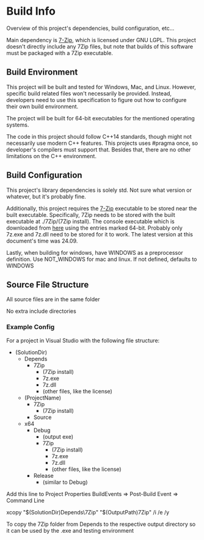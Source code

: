 # Build Info
Overview of this project's dependencies, build configuration, etc...

Main dependency is [7-Zip](https://www.7-zip.org), which is licensed under GNU LGPL. This project doesn't directly include any 7Zip files, but note that builds of this software must be packaged with a 7Zip executable.

## Build Environment
This project will be built and tested for Windows, Mac, and Linux. However, specific build related files won't necessarily be provided. Instead, developers need to use this specification to figure out how to configure their own build environment.

The project will be built for 64-bit executables for the mentioned operating systems.

The code in this project should follow C++14 standards, though might not necessarily use modern C++ features. This projects uses \#pragma once, so developer's compilers must support that. Besides that, there are no other limitations on the C++ environment.

## Build Configuration
This project's library dependencies is solely std. Not sure what version or whatever, but it's probably fine.

Additionally, this project requires the [7-Zip](https://www.7-zip.org) executable to be stored near the built executable. Specifically, 7Zip needs to be stored with the built executable at ./7Zip/(7Zip install). The console executable which is downloaded from [here](https://www.7-zip.org/download.html) using the entries marked 64-bit. Probably only 7z.exe and 7z.dll need to be stored for it to work. The latest version at this document's time was 24.09.

Lastly, when building for windows, have WINDOWS as a preprocessor definition. Use NOT_WINDOWS for mac and linux. If not defined, defaults to WINDOWS

## Source File Structure
All source files are in the same folder

No extra include directories

### Example Config
For a project in Visual Studio with the following file structure:<br>
- (SolutionDir)
	- Depends
		- 7Zip
			- (7Zip install)
			- 7z.exe
			- 7z.dll
			- (other files, like the license)
	- (ProjectName)
		- 7Zip
			- (7Zip install)
		- Source
	- x64
		- Debug
			- (output exe)
			- 7Zip
				- (7Zip install)
				- 7z.exe
				- 7z.dll
				- (other files, like the license)
		- Release
			- (similar to Debug)

Add this line to Project Properties BuildEvents => Post-Build Event => Command Line

xcopy "$(SolutionDir)Depends\7Zip" "$(OutputPath)7Zip" /i /e /y

To copy the 7Zip folder from Depends to the respective output directory so it can be used by the .exe and testing environment